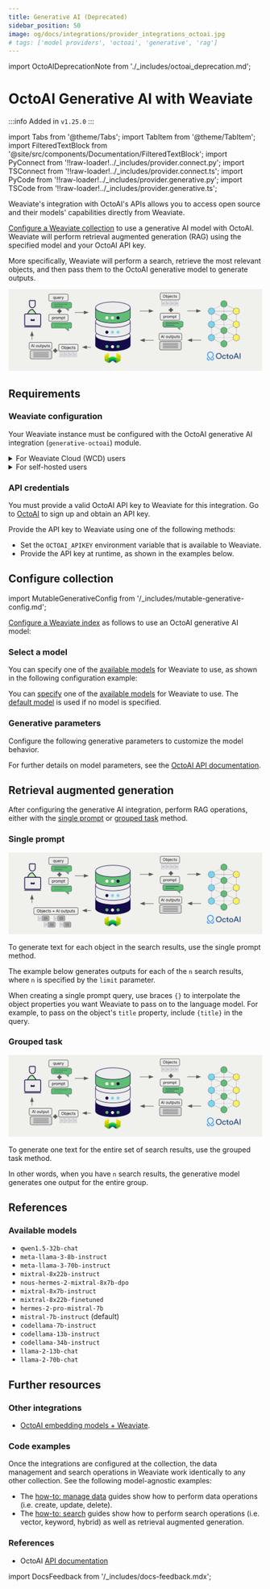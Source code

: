 ```yaml
---
title: Generative AI (Deprecated)
sidebar_position: 50
image: og/docs/integrations/provider_integrations_octoai.jpg
# tags: ['model providers', 'octoai', 'generative', 'rag']
---
```


import OctoAIDeprecationNote from './_includes/octoai_deprecation.md';

<OctoAIDeprecationNote/>

# OctoAI Generative AI with Weaviate


:::info Added in `v1.25.0`
:::

import Tabs from '@theme/Tabs';
import TabItem from '@theme/TabItem';
import FilteredTextBlock from '@site/src/components/Documentation/FilteredTextBlock';
import PyConnect from '!!raw-loader!../_includes/provider.connect.py';
import TSConnect from '!!raw-loader!../_includes/provider.connect.ts';
import PyCode from '!!raw-loader!../_includes/provider.generative.py';
import TSCode from '!!raw-loader!../_includes/provider.generative.ts';

Weaviate's integration with OctoAI's APIs allows you to access open source and their models' capabilities directly from Weaviate.

[Configure a Weaviate collection](#configure-collection) to use a generative AI model with OctoAI. Weaviate will perform retrieval augmented generation (RAG) using the specified model and your OctoAI API key.

More specifically, Weaviate will perform a search, retrieve the most relevant objects, and then pass them to the OctoAI generative model to generate outputs.

![RAG integration illustration](../_includes/integration_octoai_rag.png)

## Requirements

### Weaviate configuration

Your Weaviate instance must be configured with the OctoAI generative AI integration (`generative-octoai`) module.

<details>
  <summary>For Weaviate Cloud (WCD) users</summary>

This integration is enabled by default on Weaviate Cloud (WCD) serverless instances.

</details>

<details>
  <summary>For self-hosted users</summary>

- Check the [cluster metadata](../../config-refs/meta.md) to verify if the module is enabled.
- Follow the [how-to configure modules](../../configuration/modules.md) guide to enable the module in Weaviate.

</details>

### API credentials

You must provide a valid OctoAI API key to Weaviate for this integration. Go to [OctoAI](https://octo.ai/docs/getting-started/how-to-create-an-octoai-access-token) to sign up and obtain an API key.

Provide the API key to Weaviate using one of the following methods:

- Set the `OCTOAI_APIKEY` environment variable that is available to Weaviate.
- Provide the API key at runtime, as shown in the examples below.

<Tabs groupId="languages">

 <TabItem value="py" label="Python API v4">
    <FilteredTextBlock
      text={PyConnect}
      startMarker="# START OctoAIInstantiation"
      endMarker="# END OctoAIInstantiation"
      language="py"
    />
  </TabItem>

 <TabItem value="js" label="JS/TS API v3">
    <FilteredTextBlock
      text={TSConnect}
      startMarker="// START OctoAIInstantiation"
      endMarker="// END OctoAIInstantiation"
      language="ts"
    />
  </TabItem>

</Tabs>

## Configure collection

import MutableGenerativeConfig from '/_includes/mutable-generative-config.md';

<MutableGenerativeConfig />

[Configure a Weaviate index](../../manage-data/collections.mdx#specify-a-generative-model-integration) as follows to use an OctoAI generative AI model:

<Tabs groupId="languages">
  <TabItem value="py" label="Python API v4">
    <FilteredTextBlock
      text={PyCode}
      startMarker="# START BasicGenerativeOctoAI"
      endMarker="# END BasicGenerativeOctoAI"
      language="py"
    />
  </TabItem>

  <TabItem value="js" label="JS/TS API v3">
    <FilteredTextBlock
      text={TSCode}
      startMarker="// START BasicGenerativeOctoAI"
      endMarker="// END BasicGenerativeOctoAI"
      language="ts"
    />
  </TabItem>

</Tabs>

### Select a model

You can specify one of the [available models](#available-models) for Weaviate to use, as shown in the following configuration example:

<Tabs groupId="languages">
  <TabItem value="py" label="Python API v4">
    <FilteredTextBlock
      text={PyCode}
      startMarker="# START GenerativeOctoAICustomModel"
      endMarker="# END GenerativeOctoAICustomModel"
      language="py"
    />
  </TabItem>

  <TabItem value="js" label="JS/TS API v3">
    <FilteredTextBlock
      text={TSCode}
      startMarker="// START GenerativeOctoAICustomModel"
      endMarker="// END GenerativeOctoAICustomModel"
      language="ts"
    />
  </TabItem>

</Tabs>

You can [specify](#generative-parameters) one of the [available models](#available-models) for Weaviate to use. The [default model](#available-models) is used if no model is specified.

### Generative parameters

Configure the following generative parameters to customize the model behavior.

<Tabs groupId="languages">
  <TabItem value="py" label="Python API v4">
    <FilteredTextBlock
      text={PyCode}
      startMarker="# START FullGenerativeOctoAI"
      endMarker="# END FullGenerativeOctoAI"
      language="py"
    />
  </TabItem>

  <TabItem value="js" label="JS/TS API v3">
    <FilteredTextBlock
      text={TSCode}
      startMarker="// START FullGenerativeOctoAI"
      endMarker="// END FullGenerativeOctoAI"
      language="ts"
    />
  </TabItem>

</Tabs>

For further details on model parameters, see the [OctoAI API documentation](https://octo.ai/docs/text-gen-solution/rest-api).

## Retrieval augmented generation

After configuring the generative AI integration, perform RAG operations, either with the [single prompt](#single-prompt) or [grouped task](#grouped-task) method.

### Single prompt

![Single prompt RAG integration generates individual outputs per search result](../_includes/integration_octoai_rag_single.png)

To generate text for each object in the search results, use the single prompt method.

The example below generates outputs for each of the `n` search results, where `n` is specified by the `limit` parameter.

When creating a single prompt query, use braces `{}` to interpolate the object properties you want Weaviate to pass on to the language model. For example, to pass on the object's `title` property, include `{title}` in the query.

<Tabs groupId="languages">

 <TabItem value="py" label="Python API v4">
    <FilteredTextBlock
      text={PyCode}
      startMarker="# START SinglePromptExample"
      endMarker="# END SinglePromptExample"
      language="py"
    />
  </TabItem>

 <TabItem value="js" label="JS/TS API v3">
    <FilteredTextBlock
      text={TSCode}
      startMarker="// START SinglePromptExample"
      endMarker="// END SinglePromptExample"
      language="ts"
    />
  </TabItem>

</Tabs>

### Grouped task

![Grouped task RAG integration generates one output for the set of search results](../_includes/integration_octoai_rag_grouped.png)

To generate one text for the entire set of search results, use the grouped task method.

In other words, when you have `n` search results, the generative model generates one output for the entire group.

<Tabs groupId="languages">

 <TabItem value="py" label="Python API v4">
    <FilteredTextBlock
      text={PyCode}
      startMarker="# START GroupedTaskExample"
      endMarker="# END GroupedTaskExample"
      language="py"
    />
  </TabItem>

 <TabItem value="js" label="JS/TS API v3">
    <FilteredTextBlock
      text={TSCode}
      startMarker="// START GroupedTaskExample"
      endMarker="// END GroupedTaskExample"
      language="ts"
    />
  </TabItem>

</Tabs>

## References

### Available models

* `qwen1.5-32b-chat`
* `meta-llama-3-8b-instruct`
* `meta-llama-3-70b-instruct`
* `mixtral-8x22b-instruct`
* `nous-hermes-2-mixtral-8x7b-dpo`
* `mixtral-8x7b-instruct`
* `mixtral-8x22b-finetuned`
* `hermes-2-pro-mistral-7b`
* `mistral-7b-instruct` (default)
* `codellama-7b-instruct`
* `codellama-13b-instruct`
* `codellama-34b-instruct`
* `llama-2-13b-chat`
* `llama-2-70b-chat`

## Further resources

### Other integrations

- [OctoAI embedding models + Weaviate](./embeddings.md).

### Code examples

Once the integrations are configured at the collection, the data management and search operations in Weaviate work identically to any other collection. See the following model-agnostic examples:

- The [how-to: manage data](../../manage-data/index.md) guides show how to perform data operations (i.e. create, update, delete).
- The [how-to: search](../../search/index.md) guides show how to perform search operations (i.e. vector, keyword, hybrid) as well as retrieval augmented generation.

### References

- OctoAI [API documentation](https://octo.ai/docs/getting-started/inference-models)

import DocsFeedback from '/_includes/docs-feedback.mdx';

<DocsFeedback/>
